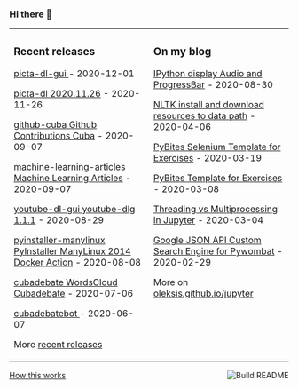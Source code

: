 ### Hi there 👋

<table><tr><td valign="top" width="50%">

### Recent releases
<!-- recent_releases starts -->
[picta-dl-gui ](https://github.com/oleksis/picta-dl-gui/releases/tag/v0.9.0) - 2020-12-01

[picta-dl 2020.11.26](https://github.com/oleksis/picta-dl/releases/tag/v2020.11.26) - 2020-11-26

[github-cuba Github Contributions Cuba](https://github.com/oleksis/github-cuba/releases/tag/v0.2) - 2020-09-07

[machine-learning-articles Machine Learning Articles](https://github.com/oleksis/machine-learning-articles/releases/tag/v1.0) - 2020-09-07

[youtube-dl-gui youtube-dlg 1.1.1](https://github.com/oleksis/youtube-dl-gui/releases/tag/v1.1.1) - 2020-08-29

[pyinstaller-manylinux PyInstaller ManyLinux 2014 Docker Action](https://github.com/oleksis/pyinstaller-manylinux/releases/tag/v1) - 2020-08-08

[cubadebate WordsCloud Cubadebate](https://github.com/oleksis/cubadebate/releases/tag/v1.2.18) - 2020-07-06

[cubadebatebot ](https://github.com/oleksis/cubadebatebot/releases/tag/v0.1.1) - 2020-06-07
<!-- recent_releases ends -->
More [recent releases](https://github.com/oleksis/oleksis/blob/master/releases.md)
</td><td valign="top" width="50%">

### On my blog
<!-- blog starts -->
[IPython display Audio and ProgressBar](https://oleksis.github.io/jupyter/ipython/audio/progressbar/jupyter/2020/08/30/ipython-display-audio-progress-bar.html) - 2020-08-30

[NLTK install and download resources to data path](https://oleksis.github.io/jupyter/nltk/nlp/python/jupyter/carnets/2020/04/06/nltk-install-download-add-resource-data-path.html) - 2020-04-06

[PyBites Selenium Template for Exercises](https://oleksis.github.io/jupyter/selenium/python/pytest/jupyter/template/pybites/2020/03/19/pybites-selenium-template.html) - 2020-03-19

[PyBites Template for Exercises](https://oleksis.github.io/jupyter/python/pytest/jupyter/template/pybites/2020/03/08/pybites-template-jupyter.html) - 2020-03-08

[Threading vs Multiprocessing in Jupyter](https://oleksis.github.io/jupyter/python/jupyter/threading/multiprocessing/concurrent/timeit/carnets/2020/03/04/threading-multiprocessing-jupyter.html) - 2020-03-04

[Google JSON API Custom Search Engine for Pywombat](https://oleksis.github.io/jupyter/python/jupyter/requests/pandas/api/json/2020/02/29/customsearch-api-pywombat-live.html) - 2020-02-29
<!-- blog ends -->
More on [oleksis.github.io/jupyter](https://oleksis.github.io/jupyter/)
</td></tr></table>

<a href="https://github.com/oleksis/oleksis/actions"><img src="https://github.com/oleksis/oleksis/workflows/Build%20README/badge.svg" align="right" alt="Build README"></a> <a href="https://simonwillison.net/2020/Jul/10/self-updating-profile-readme/">How this works</a>
